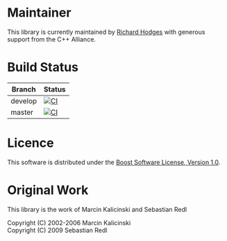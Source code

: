 # Maintainer

This library is currently maintained by [Richard Hodges](mailto:hodges.r@gmail.com) with generous support 
from the C++ Alliance.

# Build Status

Branch  | Status
--------|-------
develop | [![CI](https://github.com/boostorg/property_tree/actions/workflows/ci.yml/badge.svg?branch=develop)](https://github.com/boostorg/property_tree/actions/workflows/ci.yml)
master  | [![CI](https://github.com/boostorg/property_tree/actions/workflows/ci.yml/badge.svg?branch=master)](https://github.com/boostorg/property_tree/actions/workflows/ci.yml)

# Licence

This software is distributed under the [Boost Software License, Version 1.0](http://www.boost.org/LICENSE_1_0.txt).

# Original Work

This library is the work of Marcin Kalicinski and Sebastian Redl<br/> 

Copyright (C) 2002-2006 Marcin Kalicinski<br/>
Copyright (C) 2009 Sebastian Redl
